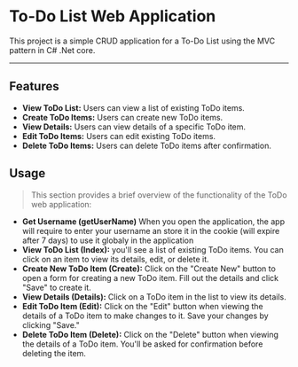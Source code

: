 # To-Do List Web Application

This project is a simple CRUD application for a To-Do List using the MVC pattern in C# .Net core.

---

## Features

- **View ToDo List:** Users can view a list of existing ToDo items.
- **Create ToDo Items:** Users can create new ToDo items.
- **View Details:** Users can view details of a specific ToDo item.
- **Edit ToDo Items:** Users can edit existing ToDo items.
- **Delete ToDo Items:** Users can delete ToDo items after confirmation.

## Usage

> This section provides a brief overview of the functionality of the ToDo web application:

- **Get Username (getUserName)** When you open the application, the app will require to enter your username an store it in the cookie (will expire after 7 days) to use it globaly in the application
- **View ToDo List (Index):**  you'll see a list of existing ToDo items. You can click on an item to view its details, edit, or delete it.
- **Create New ToDo Item (Create):** Click on the "Create New" button to open a form for creating a new ToDo item. Fill out the details and click "Save" to create it.
- **View Details (Details):** Click on a ToDo item in the list to view its details.
- **Edit ToDo Item (Edit):** Click on the "Edit" button when viewing the details of a ToDo item to make changes to it. Save your changes by clicking "Save."
- **Delete ToDo Item (Delete):** Click on the "Delete" button when viewing the details of a ToDo item. You'll be asked for confirmation before deleting the item.


